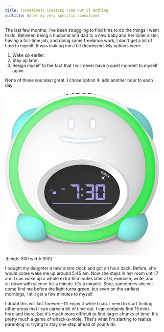 ```yaml
---
title: (Sometimes) Creating Time Out of Nothing
subtitle: Under my very specific conditions
---
```


The last few months, I've been struggling to find time to do the things I want to do. Between being a husband and dad to a new baby and her older sister, having a full-time job, and doing some freelance work, I don't get a lot of time to myself. It was making me a bit depressed. My options were:

1. Wake up earlier.
2. Stay up later.
3. Resign myself to the fact that I will never have a quiet moment to myself again.

None of those sounded great. I chose option 4: add another hour to each day.

![Light up alarm clock](./alarm-clock.jpeg){height:300 width:300}

I bought my daughter a new alarm clock and got an hour back. Before, she would come wake me up around 5:45 am. Now she stays in her room until 7 am. I can wake up a whole extra 15 minutes later at 6, exercise, write, and sit down with silence for a minute. It's a miracle. Sure, sometimes she will come find me before the light turns green, but even on the earliest mornings, I still get a few minutes to myself.

I doubt this will last forever—I'll enjoy it while I can. I need to start finding other areas that I can carve a bit of time out. I can certainly find 15 mins here and there, but it's much more difficult to find larger chunks of time. It's pretty much a game of whack-a-mole. That's what I'm starting to realize parenting is: trying to stay one step ahead of your kids.